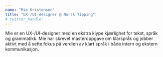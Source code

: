 ```yaml
---
name: "Mie Kristensen"
title: "UX-/UI-designer @ Norsk Tipping"
# twitter_handle: 
---
```

Mie er en UX-/UI-designer med en ekstra klype kjærlighet for tekst, språk og grammatikk. Mie har skrevet masteroppgave om klarspråk og jobber aktivt med å sette fokus på verdien av klart språk i både intern og ekstern kommunikasjon.
